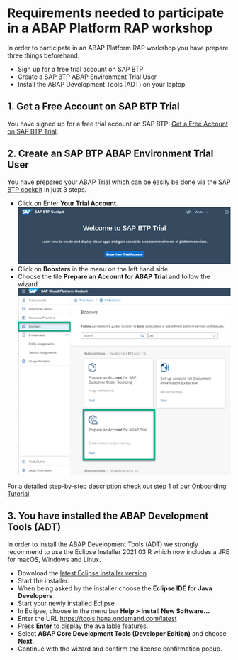 # Requirements needed to participate in a ABAP Platform RAP workshop

In order to participate in an ABAP Platform RAP workshop you have prepare three things beforehand:

- Sign up for a free trial account on SAP BTP  
- Create a SAP BTP ABAP Environment Trial User  
- Install the ABAP Development Tools (ADT) on your laptop

## 1. Get a Free Account on SAP BTP Trial  

You have signed up for a free trial account on SAP BTP: [Get a Free Account on SAP BTP Trial](https://developers.sap.com/tutorials/hcp-create-trial-account.html).

## 2. Create an SAP BTP ABAP Environment Trial User

You have prepared your ABAP Trial which can be easily be done via the [SAP BTP cockpit](https://cockpit.hanatrial.ondemand.com) in just 3 steps.
  - Click on Enter **Your Trial Account**.
  ![Enter Trial](images/intro_0000.png)
  - Click on **Boosters** in the menu on the left hand side
  - Choose the tile **Prepare an Account for ABAP Trial** and follow the wizard
  ![Start booster](images/intro_0010.png)

  For a detailed step-by-step description check out step 1 of our [Onboarding Tutorial](https://developers.sap.com/tutorials/abap-environment-trial-onboarding.html#146ad3ba-8f2e-454b-93f2-0bbd1dc0ae1f).
  
## 3. You have installed the ABAP Development Tools (ADT)  

In order to install the ABAP Development Tools (ADT) we strongly recommend to use the Eclipse Installer 2021 03 R which now includes a JRE for macOS, Windows and Linux.

- Download the [latest Eclipse installer version](https://www.eclipse.org/downloads/packages/installer)  
- Start the installer.   
- When being asked by the installer choose the **Eclipse IDE for Java Developers**  
- Start your newly installed Eclipse  
- In Eclipse, choose in the menu bar **Help > Install New Software...**  
- Enter the URL https://tools.hana.ondemand.com/latest  
- Press **Enter** to display the available features.  
- Select **ABAP Core Development Tools (Developer Edition)** and choose **Next**.  
- Continue with the wizard and confirm the license confirmation popup. 
